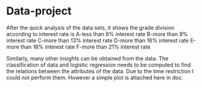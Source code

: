 # Data-project
After the quick analysis of the data sets, it shows the grade division according to interest rate is
A-less than 8% interest rate
B-more than 9% interest rate
C-more than 13% interest rate 
D-more than 16% interest rate
E-more than 18% interest rate
F-more than 21% interest rate

Similarly, many other insights can be obtained from the data. The classification of data and logistic regression needs to be computed to find the relations between the attributes of the data. Due to the time restriction I could not perform them. However a simple plot is attached here in doc.
